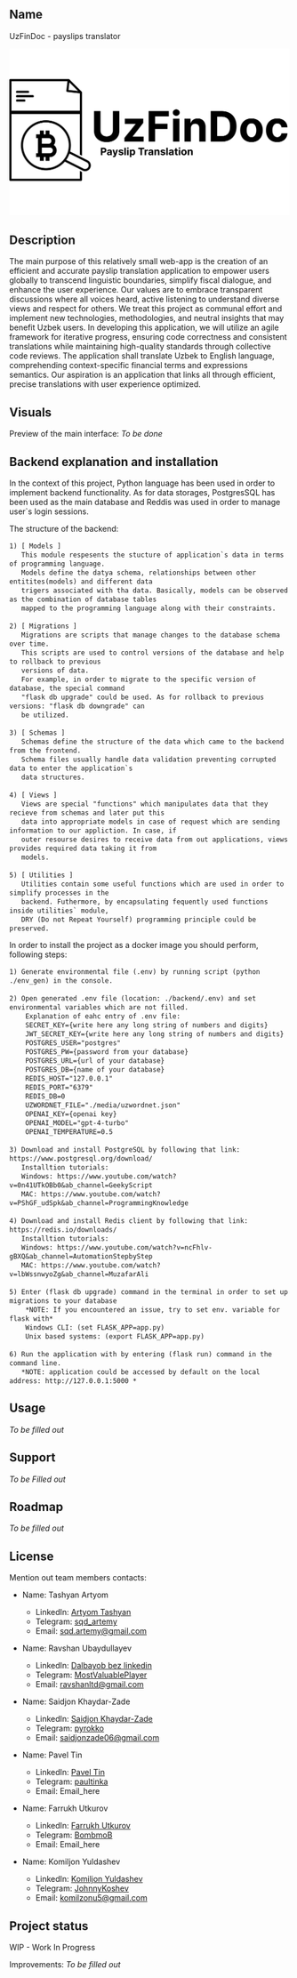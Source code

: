 ## Name
UzFinDoc - payslips translator

![logo.png](backend/media/logo.png)


## Description
The main purpose of this relatively small web-app is the creation of an efficient and accurate payslip translation application to empower users
 globally to transcend linguistic boundaries, simplify fiscal dialogue, and enhance the user experience. Our values
 are to embrace transparent discussions where all voices heard, active listening to understand diverse views and
 respect for others. We treat this project as communal effort and implement new technologies, methodologies, and
 neutral insights that may benefit Uzbek users. In developing this application, we will utilize an agile framework
 for iterative progress, ensuring code correctness and consistent translations while maintaining high-quality standards 
 through collective code reviews. The application shall translate Uzbek to English language, comprehending
 context-specific financial terms and expressions semantics. Our aspiration is an application that links all through
 efficient, precise translations with user experience optimized.

## Visuals
Preview of the main interface:
 *To be done*

## Backend explanation and installation

In the context of this project, Python language has been used in order to implement backend functionality.
As for data storages, PostgresSQL has been used as the main database and Reddis was used in order to manage
user`s login sessions.

The structure of the backend:

    1) [ Models ]
       This module respesents the stucture of application`s data in terms of programming language.
       Models define the datya schema, relationships between other entitites(models) and different data
       trigers associated with tha data. Basically, models can be observed as the combination of database tables
       mapped to the programming language along with their constraints.

    2) [ Migrations ]
       Migrations are scripts that manage changes to the database schema over time.
       This scripts are used to control versions of the database and help to rollback to previous
       versions of data.
       For example, in order to migrate to the specific version of database, the special command
       "flask db upgrade" could be used. As for rollback to previous versions: "flask db downgrade" can
       be utilized.

    3) [ Schemas ]
       Schemas define the structure of the data which came to the backend from the frontend.
       Schema files usually handle data validation preventing corrupted data to enter the application`s
       data structures.

    4) [ Views ]
       Views are special "functions" which manipulates data that they recieve from schemas and later put this
       data into appropriate models in case of request which are sending information to our appliction. In case, if
       outer resourse desires to receive data from out applications, views provides required data taking it from
       models.

    5) [ Utilities ]
       Utilities contain some useful functions which are used in order to simplify processes in the
       backend. Futhermore, by encapsulating fequently used functions inside utilities` module, 
       DRY (Do not Repeat Yourself) programming principle could be preserved.


In order to install the project as a docker image you should perform, following steps:
    
    1) Generate environmental file (.env) by running script (python ./env_gen) in the console.

    2) Open generated .env file (location: ./backend/.env) and set environmental variables which are not filled.
        Explanation of eahc entry of .env file:
        SECRET_KEY={write here any long string of numbers and digits}
        JWT_SECRET_KEY={write here any long string of numbers and digits}
        POSTGRES_USER="postgres"
        POSTGRES_PW={password from your database}
        POSTGRES_URL={url of your database}
        POSTGRES_DB={name of your database}
        REDIS_HOST="127.0.0.1"
        REDIS_PORT="6379"
        REDIS_DB=0
        UZWORDNET_FILE="./media/uzwordnet.json"
        OPENAI_KEY={openai key}
        OPENAI_MODEL="gpt-4-turbo"
        OPENAI_TEMPERATURE=0.5

    3) Download and install PostgreSQL by following that link: https://www.postgresql.org/download/
       Installtion tutorials:
       Windows: https://www.youtube.com/watch?v=0n41UTkOBb0&ab_channel=GeekyScript
       MAC: https://www.youtube.com/watch?v=PShGF_udSpk&ab_channel=ProgrammingKnowledge
    
    4) Download and install Redis client by following that link: https://redis.io/downloads/
       Installtion tutorials:
       Windows: https://www.youtube.com/watch?v=ncFhlv-gBXQ&ab_channel=AutomationStepbyStep
       MAC: https://www.youtube.com/watch?v=lbWssnwyoZg&ab_channel=MuzafarAli

    5) Enter (flask db upgrade) command in the terminal in order to set up migrations to your database
        *NOTE: If you encountered an issue, try to set env. variable for flask with*
        Windows CLI: (set FLASK_APP=app.py)
        Unix based systems: (export FLASK_APP=app.py)

    6) Run the application with by entering (flask run) command in the command line.
       *NOTE: application could be accessed by default on the local address: http://127.0.0.1:5000 *

## Usage
 *To be filled out*


## Support
  *To be Filled out*

## Roadmap
  *To be filled out*

## License
Mention out team members contacts:

- Name: Tashyan Artyom
  - LinkedIn: [Artyom Tashyan](https://www.linkedin.com/in/artyom-tashyan-aa4782230)
  - Telegram: [sqd_artemy](https://t.me/sqd_artemy)
  - Email: sqd.artemy@gmail.com

- Name: Ravshan Ubaydullayev
  - LinkedIn: [Dalbayob bez linkedin](LinkedIn_URL_here)
  - Telegram: [MostValuablePlayer](https://t.me/MostValuablePlayer)
  - Email: ravshanltd@gmail.com

- Name: Saidjon Khaydar-Zade
  - LinkedIn: [Saidjon Khaydar-Zade](LinkedIn_URL_here)
  - Telegram: [pyrokko](https://t.me/pyrokko)
  - Email: saidjonzade06@gmail.com

- Name: Pavel Tin
  - LinkedIn: [Pavel Tin](LinkedIn_URL_here)
  - Telegram: [paultinka](https://t.me/paultinka)
  - Email: Email_here

- Name: Farrukh Utkurov
  - LinkedIn: [Farrukh Utkurov](LinkedIn_URL_here)
  - Telegram: [BombmoB](https://t.me/BombmoB)
  - Email: Email_here

- Name: Komiljon Yuldashev
  - LinkedIn: [Komiljon Yuldashev](https://www.linkedin.com/in/komiljon-yuldashev-006549222)  
  - Telegram: [JohnnyKoshev](https://t.me/JohnnyKoshev)
  - Email: komilzonu5@gmail.com
## Project status
WIP - Work In Progress

Improvements:
*To be filled out*
